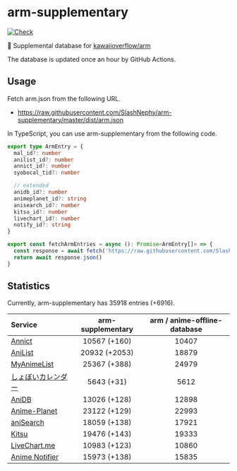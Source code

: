 # arm-supplementary

[![Check](https://github.com/SlashNephy/arm-supplementary/actions/workflows/check-node.yml/badge.svg)](https://github.com/SlashNephy/arm-supplementary/actions/workflows/check-node.yml)

💊 Supplemental database for [kawaiioverflow/arm](https://github.com/kawaiioverflow/arm)

The database is updated once an hour by GitHub Actions.

## Usage

Fetch arm.json from the following URL.

- https://raw.githubusercontent.com/SlashNephy/arm-supplementary/master/dist/arm.json

In TypeScript, you can use arm-supplementary from the following code.

```TypeScript
export type ArmEntry = {
  mal_id?: number
  anilist_id?: number
  annict_id?: number
  syobocal_tid?: number

  // extended
  anidb_id?: number
  animeplanet_id?: string
  anisearch_id?: number
  kitsu_id?: number
  livechart_id?: number
  notify_id?: string
}

export const fetchArmEntries = async (): Promise<ArmEntry[]> => {
  const response = await fetch('https://raw.githubusercontent.com/SlashNephy/arm-supplementary/master/dist/arm.json')
  return await response.json()
}
```

## Statistics

Currently, arm-supplementary has 35918 entries (+6916).

| Service                                     | arm-supplementary | arm / anime-offline-database |
| :------------------------------------------ | :---------------: | :--------------------------: |
| [Annict](https://annict.com)                |   10567 (+160)    |            10407             |
| [AniList](https://anilist.co)               |   20932 (+2053)   |            18879             |
| [MyAnimeList](https://myanimelist.net)      |   25367 (+388)    |            24979             |
| [しょぼいカレンダー](https://cal.syoboi.jp) |    5643 (+31)     |             5612             |
| [AniDB](https://anidb.net)                  |   13026 (+128)    |            12898             |
| [Anime-Planet](https://anime-planet.com)    |   23122 (+129)    |            22993             |
| [aniSearch](https://anisearch.com)          |   18059 (+138)    |            17921             |
| [Kitsu](https://kitsu.io)                   |   19476 (+143)    |            19333             |
| [LiveChart.me](https://livechart.me)        |   10983 (+123)    |            10860             |
| [Anime Notifier](https://notify.moe)        |   15973 (+138)    |            15835             |
